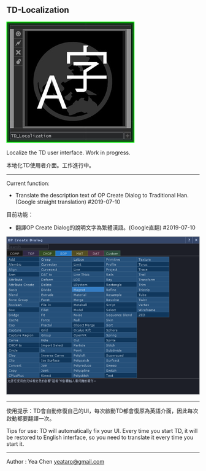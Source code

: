 TD-Localization
---
![icon](img/icon.jpg)

Localize the TD user interface. Work in progress.

本地化TD使用者介面。工作進行中。


----------


Current function: 

- Translate the description text of OP Create Dialog to Traditional Han. (Google straight translation) #2019-07-10

目前功能： 

- 翻譯OP Create Dialog的說明文字為繁體漢語。(Google直翻) #2019-07-10

![summaries-zh-TW](img/summaries.png)


----------

使用提示：TD會自動修復自己的UI，每次啟動TD都會復原為英語介面，因此每次啟動都要翻譯一次。

Tips for use: TD will automatically fix your UI. Every time you start TD, it will be restored to English interface, so you need to translate it every time you start it.

----------

Author : Yea Chen <yeataro@gmail.com>
